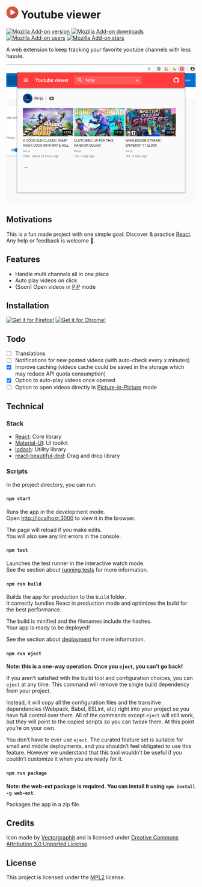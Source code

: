 # <img src="public/icons/128.png" alt="icon" width="32"/> Youtube viewer

[![Mozilla Add-on version](https://img.shields.io/amo/v/yt-viewer.svg)](https://addons.mozilla.org/firefox/addon/yt-viewer/?src=external-github-shield-downloads)
[![Mozilla Add-on downloads](https://img.shields.io/amo/dw/yt-viewer.svg)](https://addons.mozilla.org/firefox/addon/yt-viewer/?src=external-github-shield-downloads)
[![Mozilla Add-on users](https://img.shields.io/amo/users/yt-viewer.svg)](https://addons.mozilla.org/firefox/addon/yt-viewer/statistics/)
[![Mozilla Add-on stars](https://img.shields.io/amo/stars/yt-viewer.svg)](https://addons.mozilla.org/firefox/addon/yt-viewer/reviews/)

A web extension to keep tracking your favorite youtube channels with less hassle.

![screenshot](screenshots/popup.png)

## Motivations

This is a fun made project with one simple goal: Discover & practice [React](https://reactjs.org/). Any help or feedback is welcome :pray:.

## Features

- Handle multi channels all in one place
- Auto play videos on click
- (Soon) Open videos in [PiP](https://support.mozilla.org/en-US/kb/about-picture-picture-firefox) mode

## Installation

[![Get it for Firefox!](https://addons.cdn.mozilla.net/static/img/addons-buttons/AMO-button_1.png)](https://addons.mozilla.org/firefox/addon/yt-viewer/?src=external-github-download)
[![Get it for Chrome!](https://developer.chrome.com/webstore/images/ChromeWebStore_BadgeWBorder_206x58.png)](https://github.com/AXeL-dev/youtube-viewer/releases)

## Todo

- [ ] Translations
- [ ] Notifications for new posted videos (with auto-check every x minutes)
- [x] Improve caching (videos cache could be saved in the storage which may reduce API quota consumption)
- [x] Option to auto-play videos once opened
- [ ] Option to open videos directly in [Picture-in-Picture](https://w3c.github.io/picture-in-picture/) mode

## Technical

### Stack

- [React](https://reactjs.org/): Core library
- [Material-UI](https://material-ui.com/): UI toolkit
- [lodash](https://lodash.com/): Utility library
- [react-beautiful-dnd](https://github.com/atlassian/react-beautiful-dnd): Drag and drop library

### Scripts

In the project directory, you can run:

#### `npm start`

Runs the app in the development mode.<br />
Open [http://localhost:3000](http://localhost:3000) to view it in the browser.

The page will reload if you make edits.<br />
You will also see any lint errors in the console.

#### `npm test`

Launches the test runner in the interactive watch mode.<br />
See the section about [running tests](https://facebook.github.io/create-react-app/docs/running-tests) for more information.

#### `npm run build`

Builds the app for production to the `build` folder.<br />
It correctly bundles React in production mode and optimizes the build for the best performance.

The build is minified and the filenames include the hashes.<br />
Your app is ready to be deployed!

See the section about [deployment](https://facebook.github.io/create-react-app/docs/deployment) for more information.

#### `npm run eject`

**Note: this is a one-way operation. Once you `eject`, you can’t go back!**

If you aren’t satisfied with the build tool and configuration choices, you can `eject` at any time. This command will remove the single build dependency from your project.

Instead, it will copy all the configuration files and the transitive dependencies (Webpack, Babel, ESLint, etc) right into your project so you have full control over them. All of the commands except `eject` will still work, but they will point to the copied scripts so you can tweak them. At this point you’re on your own.

You don’t have to ever use `eject`. The curated feature set is suitable for small and middle deployments, and you shouldn’t feel obligated to use this feature. However we understand that this tool wouldn’t be useful if you couldn’t customize it when you are ready for it.

#### `npm run package`

**Note: the web-ext package is required. You can install it using `npm install -g web-ext`.**

Packages the app in a zip file.

## Credits

Icon made by [Vectorgraphit](https://www.iconfinder.com/vectorgraphit) and is licensed under [Creative Commons Attribution 3.0 Unported License](https://creativecommons.org/licenses/by/3.0/).

## License

This project is licensed under the [MPL2](LICENSE) license.
